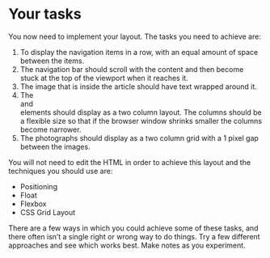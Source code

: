 # Your tasks

You now need to implement your layout. The tasks you need to achieve are:

1. To display the navigation items in a row, with an equal amount of space between the items.
1. The navigation bar should scroll with the content and then become stuck at the top of the viewport when it reaches it.
1. The image that is inside the article should have text wrapped around it.
1. The <article> and <aside> elements should display as a two column layout. The columns should be a flexible size so that if the browser window shrinks smaller the columns become narrower.
1. The photographs should display as a two column grid with a 1 pixel gap between the images.

You will not need to edit the HTML in order to achieve this layout and the techniques you should use are:

* Positioning
* Float
* Flexbox
* CSS Grid Layout

There are a few ways in which you could achieve some of these tasks, and there often isn’t a single right or wrong way to do things. Try a few different approaches and see which works best. Make notes as you experiment.